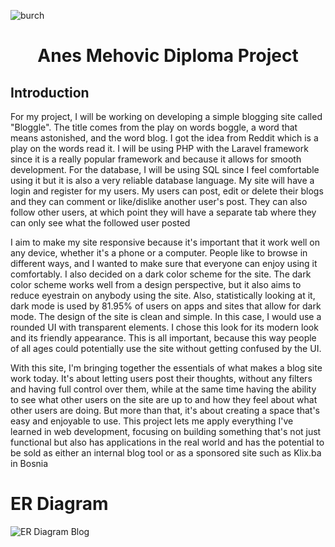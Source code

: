 ![burch](https://github.com/Mehovic99/diploma-project-2024/assets/76923830/b77a4441-348e-4264-a320-e6775d5bea15)
<h1 align="center">Anes Mehovic Diploma Project</h1>

## Introduction

For my project, I will be working on developing a simple blogging site called "Bloggle". The title comes from the play on words boggle, a word that means astonished, and the word blog. I got the idea from Reddit which is a play on the words read it. I will be using PHP with the Laravel framework since it is a really popular framework and because it allows for smooth development. For the database, I will be using SQL since I feel comfortable using it but it is also a very reliable database language. My site will have a login and register for my users. My users can post, edit or delete their blogs and they can comment or like/dislike another user's post. They can also follow other users, at which point they will have a separate tab where they can only see what the followed user posted

I aim to make my site responsive because it's important that it work well on any device, whether it's a phone or a computer. People like to browse in different ways, and I wanted to make sure that everyone can enjoy using it comfortably. I also decided on a dark color scheme for the site. The dark color scheme works well from a design perspective, but it also aims to reduce eyestrain on anybody using the site. Also, statistically looking at it, dark mode is used by 81.95% of users on apps and sites that allow for dark mode. The design of the site is clean and simple. In this case, I would use a rounded UI with transparent elements. I chose this look for its modern look and its friendly appearance. This is all important, because this way people of all ages could potentially use the site without getting confused by the UI.

With this site, I'm bringing together the essentials of what makes a blog site work today. It's about letting users post their thoughts, without any filters and having full control over them, while at the same time having the ability to see what other users on the site are up to and how they feel about what other users are doing. But more than that, it's about creating a space that's easy and enjoyable to use. This project lets me apply everything I've learned in web development, focusing on building something that's not just functional but also has applications in the real world and has the potential to be sold as either an internal blog tool or as a sponsored site such as Klix.ba in Bosnia

# ER Diagram

![ER Diagram Blog](https://github.com/Mehovic99/diploma-project-2024/assets/76923830/efd6326e-7789-4e31-9614-71c2882e07f8)

